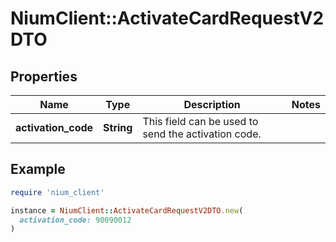 # NiumClient::ActivateCardRequestV2DTO

## Properties

| Name | Type | Description | Notes |
| ---- | ---- | ----------- | ----- |
| **activation_code** | **String** | This field can be used to send the activation code. |  |

## Example

```ruby
require 'nium_client'

instance = NiumClient::ActivateCardRequestV2DTO.new(
  activation_code: 90090012
)
```


